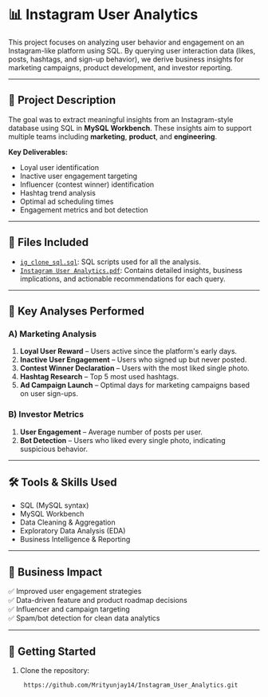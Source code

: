 # 📊 Instagram User Analytics

This project focuses on analyzing user behavior and engagement on an Instagram-like platform using SQL. By querying user interaction data (likes, posts, hashtags, and sign-up behavior), we derive business insights for marketing campaigns, product development, and investor reporting.

---

## 📌 Project Description

The goal was to extract meaningful insights from an Instagram-style database using SQL in **MySQL Workbench**. These insights aim to support multiple teams including **marketing**, **product**, and **engineering**.

**Key Deliverables:**
- Loyal user identification
- Inactive user engagement targeting
- Influencer (contest winner) identification
- Hashtag trend analysis
- Optimal ad scheduling times
- Engagement metrics and bot detection

---

## 📁 Files Included

- [`ig_clone_sql.sql`](./ig_clone_sql.sql): SQL scripts used for all the analysis.
- [`Instagram User Analytics.pdf`](./Instagram%20User%20Analytics.pdf): Contains detailed insights, business implications, and actionable recommendations for each query.

---

## 🧠 Key Analyses Performed

### A) Marketing Analysis
1. **Loyal User Reward** – Users active since the platform's early days.
2. **Inactive User Engagement** – Users who signed up but never posted.
3. **Contest Winner Declaration** – Users with the most liked single photo.
4. **Hashtag Research** – Top 5 most used hashtags.
5. **Ad Campaign Launch** – Optimal days for marketing campaigns based on user sign-ups.

### B) Investor Metrics
1. **User Engagement** – Average number of posts per user.
2. **Bot Detection** – Users who liked every single photo, indicating suspicious behavior.

---

## 🛠 Tools & Skills Used

- SQL (MySQL syntax)
- MySQL Workbench
- Data Cleaning & Aggregation
- Exploratory Data Analysis (EDA)
- Business Intelligence & Reporting

---

## 🧩 Business Impact

✅ Improved user engagement strategies  
✅ Data-driven feature and product roadmap decisions  
✅ Influencer and campaign targeting  
✅ Spam/bot detection for clean data analytics

---

## 🚀 Getting Started

1. Clone the repository:
   ```bash
    https://github.com/Mrityunjay14/Instagram_User_Analytics.git
